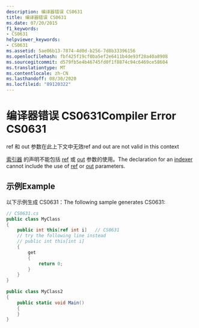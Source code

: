 ```yaml
---
description: 编译器错误 CS0631
title: 编译器错误 CS0631
ms.date: 07/20/2015
f1_keywords:
- CS0631
helpviewer_keywords:
- CS0631
ms.assetid: 5ae06b13-7874-4d0d-b256-7d8b33396156
ms.openlocfilehash: fbf425f19cf0ba5ef2e6411b4de93f28a40a8908
ms.sourcegitcommit: d579fb5e4b46745fd0f1f8874c94c6469ce58604
ms.translationtype: MT
ms.contentlocale: zh-CN
ms.lasthandoff: 08/30/2020
ms.locfileid: "89120322"
---
```

# <a name="compiler-error-cs0631"></a><span data-ttu-id="f9396-103">编译器错误 CS0631</span><span class="sxs-lookup"><span data-stu-id="f9396-103">Compiler Error CS0631</span></span>
<span data-ttu-id="f9396-104">ref 和 out 参数在此上下文中无效</span><span class="sxs-lookup"><span data-stu-id="f9396-104">ref and out are not valid in this context</span></span>  
  
 <span data-ttu-id="f9396-105">[索引器](../programming-guide/indexers/index.md) 的声明不能包括 [ref](../language-reference/keywords/ref.md) 或 [out](../language-reference/keywords/out-parameter-modifier.md) 参数的使用。</span><span class="sxs-lookup"><span data-stu-id="f9396-105">The declaration for an [indexer](../programming-guide/indexers/index.md) cannot include the use of [ref](../language-reference/keywords/ref.md) or [out](../language-reference/keywords/out-parameter-modifier.md) parameters.</span></span>  
  
## <a name="example"></a><span data-ttu-id="f9396-106">示例</span><span class="sxs-lookup"><span data-stu-id="f9396-106">Example</span></span>  
 <span data-ttu-id="f9396-107">以下示例生成 CS0631：</span><span class="sxs-lookup"><span data-stu-id="f9396-107">The following sample generates CS0631:</span></span>  
  
```csharp  
// CS0631.cs  
public class MyClass  
{  
    public int this[ref int i]   // CS0631  
    // try the following line instead  
    // public int this[int i]  
    {  
        get  
        {  
            return 0;  
        }  
    }  
}  
  
public class MyClass2  
{  
    public static void Main()  
    {  
    }  
}  
```
